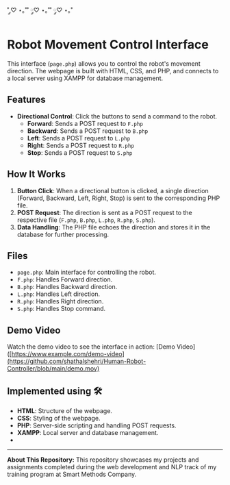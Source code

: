 ˚ ༘♡ ⋆｡˚˚ ༘♡ ⋆｡˚˚ ༘♡ ⋆｡˚
# Robot Movement Control Interface

This interface (`page.php`) allows you to control the robot's movement direction. The webpage is built with HTML, CSS, and PHP, and connects to a local server using XAMPP for database management.

## Features

- **Directional Control**: Click the buttons to send a command to the robot.
  - **Forward**: Sends a POST request to `F.php`
  - **Backward**: Sends a POST request to `B.php`
  - **Left**: Sends a POST request to `L.php`
  - **Right**: Sends a POST request to `R.php`
  - **Stop**: Sends a POST request to `S.php`

## How It Works

1. **Button Click**: When a directional button is clicked, a single direction (Forward, Backward, Left, Right, Stop) is sent to the corresponding PHP file.
2. **POST Request**: The direction is sent as a POST request to the respective file (`F.php`, `B.php`, `L.php`, `R.php`, `S.php`).
3. **Data Handling**: The PHP file echoes the direction and stores it in the database for further processing.


## Files

- `page.php`: Main interface for controlling the robot.
- `F.php`: Handles Forward direction.
- `B.php`: Handles Backward direction.
- `L.php`: Handles Left direction.
- `R.php`: Handles Right direction.
- `S.php`: Handles Stop command.
## Demo Video

Watch the demo video to see the interface in action: [Demo Video]([https://www.example.com/demo-video](https://github.com/shathalshehri/Human-Robot-Controller/blob/main/demo.mov)

## Implemented using 🛠️

- **HTML**: Structure of the webpage.
- **CSS**: Styling of the webpage.
- **PHP**: Server-side scripting and handling POST requests.
- **XAMPP**: Local server and database management.
- 
---

**About This Repository:**
This repository showcases my projects and assignments completed during the web development and NLP track of my training program at Smart Methods Company.
